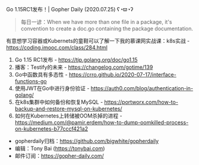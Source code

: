 Go 1.15RC1发布！| Gopher Daily (2020.07.25) ʕ◔ϖ◔ʔ

>每日一谚：When we have more than one file in a package, it's convention to create a doc.go
containing the package documentation.

有意想学习容器或Kubernets的童鞋可以了解一下我的慕课网实战课：k8s实战 - https://coding.imooc.com/class/284.html

1. Go 1.15 RC1发布 - https://tip.golang.org/doc/go1.15
2. 播客：Testify的未来 - https://changelog.com/gotime/139
3. Go中函数具有多态性 - https://crro.github.io/2020-07-17/interface-functions-go
4. 使用JWT在Go中进行身份验证 - https://auth0.com/blog/authentication-in-golang/
5. 在k8s集群中如何备份和恢复MySQL - https://portworx.com/how-to-backup-and-restore-mysql-on-kubernetes/
6. 如何在Kubernetes上转储被OOM杀掉的进程 - https://medium.com/@pamir.erdem/how-to-dump-oomkilled-process-on-kubernetes-b77cccf421a2


* gopherdaily归档：https://github.com/bigwhite/gopherdaily
* 编辑：Tony Bai (https://tonybai.com)
* 邮件订阅：https://gopher-daily.com/



